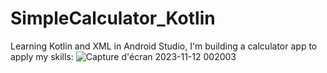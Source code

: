 # SimpleCalculator_Kotlin
Learning Kotlin and XML in Android Studio, I'm building a calculator app to apply my skills:
![Capture d'écran 2023-11-12 002003](https://github.com/ElmahdiAmarjane/SimpleCalculator_Kotlin/assets/99350940/4253a6f5-b239-4dab-8985-5bc32e982ad0)
